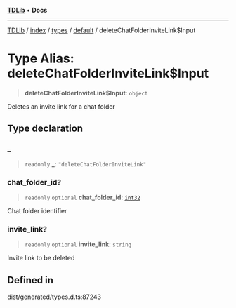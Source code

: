 [**TDLib**](../../../../../../README.md) • **Docs**

***

[TDLib](../../../../../../modules.md) / [index](../../../../../README.md) / [types](../../../README.md) / [default](../README.md) / deleteChatFolderInviteLink$Input

# Type Alias: deleteChatFolderInviteLink$Input

> **deleteChatFolderInviteLink$Input**: `object`

Deletes an invite link for a chat folder

## Type declaration

### \_

> `readonly` **\_**: `"deleteChatFolderInviteLink"`

### chat\_folder\_id?

> `readonly` `optional` **chat\_folder\_id**: [`int32`](int32.md)

Chat folder identifier

### invite\_link?

> `readonly` `optional` **invite\_link**: `string`

Invite link to be deleted

## Defined in

dist/generated/types.d.ts:87243
